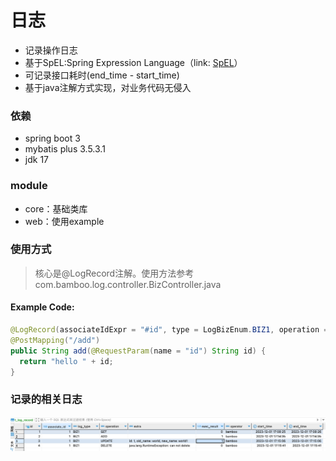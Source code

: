 # 日志
- 记录操作日志
- 基于SpEL:Spring Expression Language（link: [SpEL](https://docs.spring.io/spring-framework/docs/3.0.x/reference/expressions.html)）
- 可记录接口耗时(end_time - start_time)
- 基于java注解方式实现，对业务代码无侵入

### 依赖
- spring boot 3
- mybatis plus 3.5.3.1
- jdk 17

### module
- core：基础类库
- web：使用example

### 使用方式
> 核心是@LogRecord注解。使用方法参考com.bamboo.log.controller.BizController.java

#### Example Code:
``` java
@LogRecord(associateIdExpr = "#id", type = LogBizEnum.BIZ1, operation = "ADD")
@PostMapping("/add")
public String add(@RequestParam(name = "id") String id) {
  return "hello " + id;
}
```

### 记录的相关日志
![img.png](img.png)